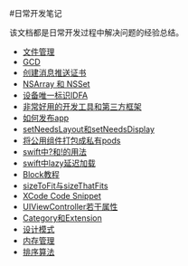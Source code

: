 #日常开发笔记

该文档都是日常开发过程中解决问题的经验总结。
  * [文件管理](Content/File.md)
  * [GCD](Content/GCD.md)
  * [创建消息推送证书](Content/创建消息推送证书.md)
  * [NSArray 和 NSSet](Content/Collection.md)
  * [设备唯一标识IDFA](Content/IDFA.md)
  * [非常好用的开发工具和第三方框架](Content/ThirdPart.md)
  * [如何发布app](Content/SubmitApp.md)
  * [setNeedsLayout和setNeedsDisplay](Content/Show.md)
  * [将公用组件打包成私有pods](Content/Cocopods.md)
  * [swift中?和!的用法](Content/swift01.md)
  * [swift中lazy延迟加载](Content/swift02.md)
  * [Block教程](http://www.dreamingwish.com/article/block教程系列.html)
  * [sizeToFit与sizeThatFits](Content/Size.md)
  * [XCode Code Snippet](Content/Snippet.md)
  * [UIViewController若干属性](Content/UIViewController.md)
  * [Category和Extension](Content/Category.md)
  * [设计模式](Content/DesignPatterns.md)
  * [内存管理](Content/Memory.md)
  * [排序算法](Content/Sort.md)


